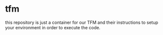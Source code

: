 # tfm

this repository is just a container for our TFM and their instructions to setup your environment in order to execute the code.
